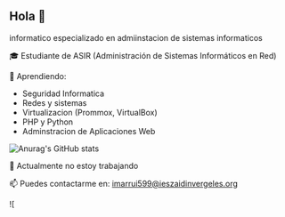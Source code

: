 ## Hola 👋

informatico especializado en admiinstacion de sistemas informaticos

🎓 Estudiante de ASIR (Administración de Sistemas Informáticos en Red)  

🌱 Aprendiendo:
  - Seguridad Informatica
  - Redes y sistemas
  - Virtualizacion (Prommox, VirtualBox)
  - PHP y Python
  - Adminstracion de Aplicaciones Web

![Anurag's GitHub stats](https://github-readme-stats.vercel.app/api?username=anuraghazra&show_icons=true&theme=dark)

🚫 Actualmente no estoy trabajando  

📫 Puedes contactarme en: imarrui599@ieszaidinvergeles.org

![
